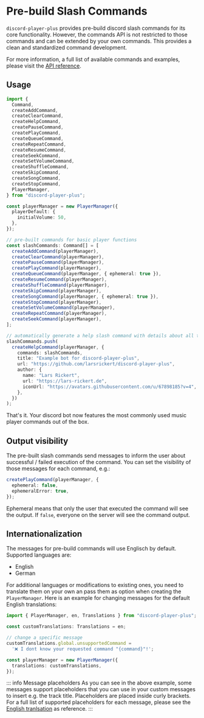 # Pre-build Slash Commands

`discord-player-plus` provides pre-build discord slash commands for its core functionality. However, the commands API is not restricted to those commands and can be extended by your own commands. This provides a clean and standardized command development.

For more information, a full list of available commands and examples, please visit the [API reference](/api/commands).

## Usage

```ts
import {
  Command,
  createAddCommand,
  createClearCommand,
  createHelpCommand,
  createPauseCommand,
  createPlayCommand,
  createQueueCommand,
  createRepeatCommand,
  createResumeCommand,
  createSeekCommand,
  createSetVolumeCommand,
  createShuffleCommand,
  createSkipCommand,
  createSongCommand,
  createStopCommand,
  PlayerManager,
} from "discord-player-plus";

const playerManager = new PlayerManager({
  playerDefault: {
    initialVolume: 50,
  },
});

// pre-built commands for basic player functions
const slashCommands: Command[] = [
  createAddCommand(playerManager),
  createClearCommand(playerManager),
  createPauseCommand(playerManager),
  createPlayCommand(playerManager),
  createQueueCommand(playerManager, { ephemeral: true }),
  createResumeCommand(playerManager),
  createShuffleCommand(playerManager),
  createSkipCommand(playerManager),
  createSongCommand(playerManager, { ephemeral: true }),
  createStopCommand(playerManager),
  createSetVolumeCommand(playerManager),
  createRepeatCommand(playerManager),
  createSeekCommand(playerManager),
];

// automatically generate a help slash command with details about all the commands above
slashCommands.push(
  createHelpCommand(playerManager, {
    commands: slashCommands,
    title: "Example bot for discord-player-plus",
    url: "https://github.com/larsrickert/discord-player-plus",
    author: {
      name: "Lars Rickert",
      url: "https://lars-rickert.de",
      iconUrl: "https://avatars.githubusercontent.com/u/67898185?v=4",
    },
  })
);
```

That's it. Your discord bot now features the most commonly used music player commands out of the box.

## Output visibility

The pre-built slash commands send messages to inform the user about successful / failed execution of the command. You can set the visibility of those messages for each command, e.g.:

```ts
createPlayCommand(playerManager, {
  ephemeral: false,
  ephemeralError: true,
});
```

Ephemeral means that only the user that executed the command will see the output. If `false`, everyone on the server will see the command output.

## Internationalization

The messages for pre-build commands will use Englisch by default. Supported languages are:

- English
- German

For additional languages or modifications to existing ones, you need to translate them on your own an pass them as option when creating the `PlayerManager`. Here is an example for changing messages for the default English translations:

```ts
import { PlayerManager, en, Translations } from "discord-player-plus";

const customTranslations: Translations = en;

// change a specific message
customTranslations.global.unsupportedCommand =
  '❌ I dont know your requested command "{command}"!';

const playerManager = new PlayerManager({
  translations: customTranslations,
});
```

::: info Message placeholders
As you can see in the above example, some messages support placeholders that you can use in your custom messages to insert e.g. the track title. Placeholders are placed inside curly brackets. For a full list of supported placeholders for each message, please see the [English tranlsation](https://github.com/larsrickert/discord-player-plus/blob/main/src/languages/en.json) as reference.
:::
